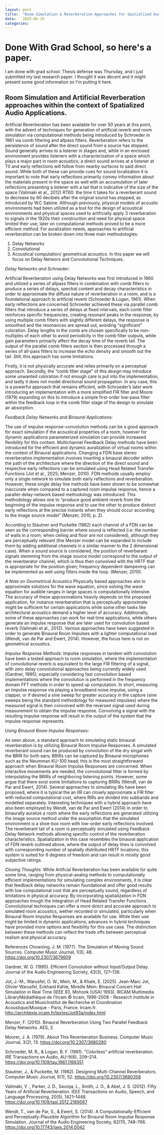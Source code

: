 ```yaml
---
layout: post
title:  "Room Simulation & Reverberation Approaches for Spatialized Audio"
date:   2025-05-25
categories:
---
```


# Done With Grad School, so here's a paper.
I am done with grad school. Thesis defense was Thursday, and I just submitted my last research paper. 
I thought it was decent and it might present some good information so I'm putting it here. 

  ## Room Simulation and Artificial Reverberation approaches within the context of Spatialized Audio Applications.

Artificial Reverberation has been available for over 50 years at this point, with the advent
of techniques for generation of artificial reverb and room simulation via computational methods
being introduced by Schroeder in 1961 via comb filtering and allpass filters. Reverberation refers
to the persistence of sound after the direct sound from a source has stopped. Sound generally
arrives to a listener in stages and, while in an enclosed environment provides listeners with a
characterization of a space which plays a major part in room acoustics; a direct sound arrives at a
listener at T0 and early reflections will follow from nearby surfaces to said direct sound. While
both of these can provide cues for sound localization it is important to note that early reflections
primarily convey information about the materials present in the space as well with an
accumulation of later reflections presenting a listener with a tail that is indicative of the size of
the space (Valimaki et al., 2012) RT60: the time it takes for a reverberant sound to decrease by
60 decibels after the original sound has stopped, as introduced by W.C Sabine.
Although previously, physical models of acoustic environments had been utilized as a
tool for the design of acoustical environments and physical spaces used to artificially apply
3
reverberation to signals in the 1920s their construction and need for physical space limited their
use; later on computational methods proved to be a more efficient method.
For auralization needs, approaches to artificial reverberation can be broken down into
three main methodologies:
1. Delay Networks
2. Convolutional
3. Acoustical computation/ geometrical acoustics.
In this paper we will focus on Delay Networs and Convolutional Techniques.

*Delay Networks and Schroeder:*

Artificial Reverberation using Delay Networks was first introduced in 1960 and utilized a series
of allpass filters in combination with comb filters to produce a series of delays, spectral content
and decay characteristics in order to approximate the diffuse nature of reverberation in a room,
and is a foundational approach to artificial reverb (Schroeder & Logan, 1961). When early
reflections are concerned Schroeder achieved these via parallel comb filters that introduce a
series of delays at fixed intervals, each comb filter reinforces specific frequencies, creating
resonant peaks in the response; by using multiple comb filters with slightly different delays, the
response is smoothed and the resonances are spread out, avoiding “significant” coloration. Delay
lengths in the comb are chosen specifically to be non-multiples of each other to avoid periodicity
in the comb filter outputs, while gain parameters primarily affect the decay time of the reverb
tail. The output of the parallel comb filters section is then processed through a series of all-pass
filters to increase the echo density and smooth out the tail.
Still, this approach has some limitations. 

Firstly, it is not physically accurate and relies
primarily on a perceptual approach. Secondly, the “comb filter stage” of this design may
introduce some unwanted coloration if not enough care is put into the implementation, and lastly
it does not model directional sound propagation. In any case, this is a powerful approach that
remains efficient, with Schroeder’s later work introducing an implementation with a more
simplified FIR filter and Moore (1979) expanding on this to introduce a simple first-order
low-pass filter within the feedback loop in the comb filter stage of the design to simulate air
absorption.

*Feedback Delay Networks and Binaural Applications:*

The use of impulse response-convolution methods can be a good approach for exact
simulation if the acoustical properties of a room, however for dynamic applications
parameterized simulation can provide increased flexibility for this context. Multichannel
Feedback Delay methods have been introduced for the efficient and dynamic auralization of
virtual rooms within the context of Binaural applications. Changing a FDN base stereo
reverberation implementation involves inserting a binaural decoder within the path of the
architecture where the direction of the direct sound and respective early reflections can be
simulated using Head Related Transfer Functions (Jot et al., 2025; Menzer, 2010).
FDN methods usually employ only a single network to simulate both early reflections
and reverberation. However, these single delay line methods have been shown to be somewhat
inaccurate when compared to a captured room impulse response, hence a parallel-delay-network
based methodology was introduced. This methodology allows one to “produce good ambient
reverb from the beginning of the impulse response and to use the other to produce distinct early
reflections at the precise instants when they should occur according to the image source model”
(Menzer, 2010, p. 2). 

According to Stautner and Puckette (1982) each channel of a FDN can be
seen as the corresponding barrier where sound is reflected (i.e: the number of walls in a room; 
when ceiling and floor are not considered), although they are perceptually relevant (the Menzer
model can be expanded to include them by adding additional channels in a similar manner to the
2 dimensional case). When a sound source is considered, the position of reverberant signals
stemming from the image source model correspond to the output of the reverberator channel,
which is thus then convolved with the HRTF that is appropriate for the position given; frequency
dependent dampening can be implemented as well using filters inside the loop. (Menzer, 2010).

*A Note on Geometrical Acoustics*
Physically based approaches aim to approximate solutions for the wave equation, since
solving the wave equation for audible ranges in large spaces is computationally intensive. The
accuracy of these approximations heavily depends on the proposed application, for instance
reverberation that is perceptually approximate might be sufficient for certain applications while
some other tasks like architectural acoustics demand a higher level of accuracy. Additionally,
some of these approaches can work for real time applications, while others generate an impulse
response that are later used for convolution based reverb (Valimaki et al., 2012). Various
approaches have been suggested in order to generate Binaural Room Impulses with a lighter
computational load (Wendt, van de Par and Ewert, 2014). However, the focus here is not on
geometrical acoustics.

*Impulse Response Methods:*
Impulse responses in tandem with convolution have been a tested approach to room simulation,
where the implementation of convolutional reverb is equivalent to the large FIR filtering of a
signal, with zero delay convolutional approaches being currently widely used (Gardner, 1995),
especially considering fast convolution based implementations where the convolution is
performed in the frequency domain FFT methods in order to speed up computation. In short,
measuring an impulse response via playing a broadband noise impulse, using a clapper, or if
desired a sine sweep for greater accuracy in the capture (sine sweeps being the standard
methodology for measured impulses) where the measured signal is then convolved with the
reversed signal used during measurement to obtain the impulse response. Convolving a signal
with the resulting impulse response will result in the output of the system that the impulse
response represents.

*Using Binaural Room Impulse Responses:*

As seen above, a standard approach to simulating static binaural reverberation is by
utilizing Binaural Room Impulse Responses. A simulated reverberant sound can be produced by
convolution of the dry singal with the BRIR for both ears; BRIRs can be captured by Binaural
microphones such as the Neumman KU-100 head; this is the most straightforward approach
when Binaural Room Impulse Responses are concerned. When interactive movements are
needed, the convolutional filter is formed by interpolating the BRIRs of neighboring listening
points. However, some argue that there exist some limitations to capturing BRIRs (Wendt, van de
Par and Ewert, 2014). Several approaches to simulating IRs have been proposed, where it is
typical the an IIR can closely approximate a FIR filter with reduced computational cost, where
RIRs are divided into subbands and modelled separately.
Interesting techniques with a hybrid approach have also been employed by Wendt, van de
Par and Ewert (2014) in order to binaurally auralize a room where the early reflections are
generated utilizing the image source method under the assumption that the simulated
environment is a shoe-box room with low-order early reflections involved. The reverberant tail
of a room is perceptually simulated using Feedback Delay Network methods allowing specific
control of the reverberation characteristics. Spatialization in this case resembles the binaural
application of FDN reverb outlined above, where the output of delay lines is convolved with
corresponding number of spatially distributed HRTF locations; this system is suited for 6 degrees
of freedom and can result in mostly good subjective ratings.


*Closing Thoughts:*
While Artifcial Reverberation has been available for quite some time, ranging from
physical-analog methods to computationally efficient implementations for simulating complex
environments, it is clear that feedback delay networks remain foundational and offer good results
with low computational cost that are perceptually sound, regardless of limitations in physical
accuracy. By incorporating spatialization in FDN approaches trough the integration of Head
Related Transfer Functions.
Convolutional techniques can offer a more direct and accurate approach to simulated room
acoustics, wether recorded or simulated, particularly when Binaural Room Impulse Responses
are available for use. While their use might be limited in dynamic applications, advances in
hybrid techniques have provided more options and flexibility for this use case. The distinction
between these methods can reflect the trade offs between perceptual realism and physical
accuracy.


References
Chowning, J. M. (1977). The Simulation of Moving Sound Sources. Computer Music Journal,
1(3), 48. https://doi.org/10.2307/3679609

Gardner, W. G. (1995). Efficient Convolution without Input/Output Delay. Journal of the Audio
Engineering Society, 43(3), 127–136.

Jot, J.-M., Warusfel, O. W., Mein, M., & Khale, E. (2025). Jean-Marc Jot, Olivier Warusfel,
Eckhard Kahle, Mireille Mein: Binaural Concert Hall Simulation in Real Time (IEEE 93,
Mohonk (USA) 1993). IRCAM Multimedia LibraryMédiathèque de l’Ircam © Ircam,
1996-2008 - Research Institute in Acoustics and MusicInstitut de Recherche et
Coordination Acoustique/Musique - Paris, France. Ircam.fr.
http://architexte.ircam.fr/textes/Jot93a/index.html

Menzer, F. (2010). Binaural Reverberation Using Two Parallel Feedback Delay Networks. AES,
2.

Moorer, J. A. (1979). About This Reverberation Business. Computer Music Journal, 3(2), 13.
https://doi.org/10.2307/3680280

Schroeder, M. R., & Logan, B. F. (1961). “Colorless” artificial reverberation. IRE Transactions
on Audio, AU-9(6), 209–214. https://doi.org/10.1109/tau.1961.1166351

Stautner, J., & Puckette, M. (1982). Designing Multi-Channel Reverberators. Computer Music
Journal, 6(1), 52. https://doi.org/10.2307/3680358

Valimaki, V ., Parker, J. D., Savioja, L., Smith, J. O., & Abel, J. S. (2012). Fifty Years of
Artificial Reverberation. IEEE Transactions on Audio, Speech, and Language
Processing, 20(5), 1421–1448. https://doi.org/10.1109/tasl.2012.2189567


Wendt, T., van de Par, S., & Ewert, S. (2014). A Computationally-Efficient and
Perceptually-Plausible Algorithm for Binaural Room Impulse Response Simulation.
Journal of the Audio Engineering Society, 62(11), 748–766.
https://doi.org/10.17743/jaes.2014.0042


